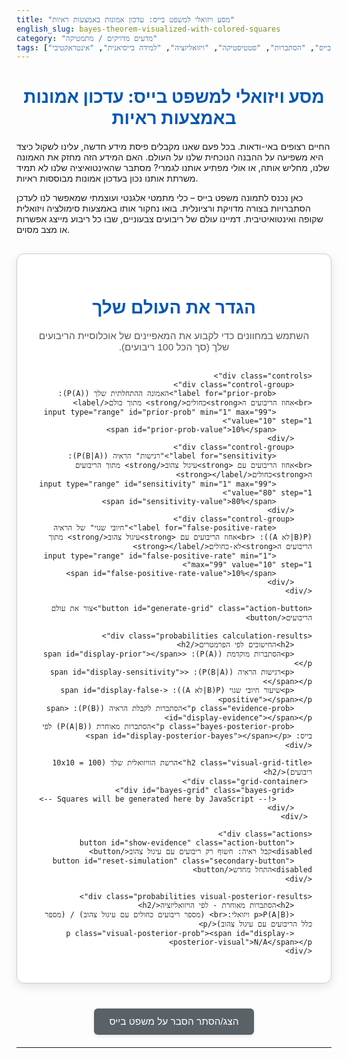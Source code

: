 ```yaml
---
title: "מסע ויזואלי למשפט בייס: עדכון אמונות באמצעות ראיות"
english_slug: bayes-theorem-visualized-with-colored-squares
category: "מדעים מדויקים / מתמטיקה"
tags: ["בייס", "הסתברות", "סטטיסטיקה", "ויזואליזציה", "למידה בייסיאנית", "אינטראקטיבי"]
---
```

# מסע ויזואלי למשפט בייס: עדכון אמונות באמצעות ראיות

החיים רצופים באי-ודאות. בכל פעם שאנו מקבלים פיסת מידע חדשה, עלינו לשקול כיצד היא משפיעה על ההבנה הנוכחית שלנו על העולם. האם המידע הזה מחזק את האמונה שלנו, מחליש אותה, או אולי מפתיע אותנו לגמרי? מסתבר שהאינטואיציה שלנו לא תמיד משרתת אותנו נכון בעדכון אמונות מבוססות ראיות.

כאן נכנס לתמונה משפט בייס – כלי מתמטי אלגנטי ועוצמתי שמאפשר לנו לעדכן הסתברויות בצורה מדויקת ורציונלית. בואו נחקור אותו באמצעות סימולציה ויזואלית שקופה ואינטואיטיבית. דמיינו עולם של ריבועים צבעוניים, שבו כל ריבוע מייצג אפשרות או מצב מסוים.

<div class="bayes-app-container">
    <h1>הגדר את העולם שלך</h1>
    <p class="intro-text">השתמש במחוונים כדי לקבוע את המאפיינים של אוכלוסיית הריבועים שלך (סך הכל 100 ריבועים).</p>

    <div class="controls">
        <div class="control-group">
            <label for="prior-prob">האמונה ההתחלתית שלך (P(A)): <br>אחוז הריבועים ה<strong>כחולים</strong> מתוך כולם</label>
            <input type="range" id="prior-prob" min="1" max="99" value="10" step="1">
            <span id="prior-prob-value">10%</span>
        </div>
        <div class="control-group">
            <label for="sensitivity">"רגישות" הראיה (P(B|A)): <br>אחוז הריבועים עם <strong>עיגול צהוב</strong> מתוך הריבועים ה<strong>כחולים</strong></label>
            <input type="range" id="sensitivity" min="1" max="99" value="80" step="1">
            <span id="sensitivity-value">80%</span>
        </div>
        <div class="control-group">
            <label for="false-positive-rate">"חיובי שגוי" של הראיה (P(B|לא A)): <br>אחוז הריבועים עם <strong>עיגול צהוב</strong> מתוך הריבועים ה<strong>לא-כחולים</strong></label>
            <input type="range" id="false-positive-rate" min="1" max="99" value="10" step="1">
            <span id="false-positive-rate-value">10%</span>
        </div>
    </div>

    <button id="generate-grid" class="action-button">צור את עולם הריבועים</button>

    <div class="probabilities calculation-results">
        <h2>החישובים לפי הפרמטרים</h2>
        <p>הסתברות מוקדמת (P(A)): <span id="display-prior"></span></p>
        <p>רגישות הראיה (P(B|A)): <span id="display-sensitivity"></span></p>
        <p>שיעור חיובי שגוי (P(B|לא A)): <span id="display-false-positive"></span></p>
        <p class="evidence-prob">הסתברות לקבלת הראיה (P(B)): <span id="display-evidence"></span></p>
        <p class="bayes-posterior-prob">הסתברות מאוחרת (P(A|B)) לפי בייס: <span id="display-posterior-bayes"></span></p>
    </div>

    <h2 class="visual-grid-title">הרשת הוויזואלית שלך (10x10 = 100 ריבועים)</h2>
     <div class="grid-container">
        <div id="bayes-grid" class="bayes-grid">
            <!-- Squares will be generated here by JavaScript -->
        </div>
     </div>

    <div class="actions">
        <button id="show-evidence" class="action-button" disabled>קבל ראיה: חשוף רק ריבועים עם עיגול צהוב</button>
        <button id="reset-simulation" class="secondary-button" disabled>התחל מחדש</button>
    </div>

    <div class="probabilities visual-posterior-results">
        <h2>הסתברות מאוחרת - לפי הויזואליזציה</h2>
        <p>P(A|B) ויזואלי:<br> (מספר ריבועים כחולים עם עיגול צהוב) / (מספר כלל הריבועים עם עיגול צהוב)</p>
        <p class="visual-posterior-prob"><span id="display-posterior-visual">N/A</span></p>
    </div>

</div>

<style>
    :root {
        --primary-color: #007bff;
        --primary-dark: #0056b3;
        --secondary-color: #28a745;
        --secondary-dark: #218838;
        --grey-blue: #e9ecef;
        --light-grey: #f8f9fa;
        --border-color: #ccc;
        --blue-square: #a0c4ff; /* Lighter blue */
        --not-blue-square: #e0e0e0; /* Muted grey */
        --yellow-circle: #ffda8a; /* Softer yellow */
        --orange-border: #f9a620; /* Warm orange */
        --highlight-blue: #6699ee; /* Brighter blue for highlight */
    }

    .bayes-app-container {
        font-family: 'Arial', sans-serif;
        max-width: 700px; /* Slightly narrower */
        margin: 30px auto;
        padding: 30px;
        border: 1px solid var(--border-color);
        border-radius: 12px; /* More rounded */
        direction: rtl;
        text-align: right;
        background-color: #fff;
        box-shadow: 0 5px 15px rgba(0, 0, 0, 0.1);
    }

    h1, h2 {
        color: var(--primary-dark);
        text-align: center;
        margin-bottom: 20px;
    }

    .intro-text {
        text-align: center;
        margin-bottom: 30px;
        color: #555;
        font-size: 1.1em;
    }

    .controls {
        margin-bottom: 30px;
        padding: 20px;
        background-color: var(--light-grey);
        border-radius: 8px;
        box-shadow: inset 0 1px 3px rgba(0,0,0,0.1);
    }

    .control-group {
        margin-bottom: 20px;
        display: flex; /* Use flexbox for better alignment */
        align-items: center;
        flex-wrap: wrap; /* Allow wrapping on small screens */
    }

    .control-group label {
        display: block;
        margin-bottom: 8px;
        font-weight: bold;
        color: #333;
        flex-basis: 100%; /* Label takes full width */
    }

    .control-group input[type="range"] {
        flex-grow: 1; /* Slider takes available space */
        margin-inline-end: 15px;
        /* Basic styling improvements for range input */
        -webkit-appearance: none;
        appearance: none;
        width: auto; /* Allow flex-grow to control width */
        height: 8px;
        background: var(--grey-blue);
        border-radius: 5px;
        outline: none;
        opacity: 0.7;
        transition: opacity .2s;
    }

    .control-group input[type="range"]:hover {
        opacity: 1;
    }

    .control-group input[type="range"]::-webkit-slider-thumb {
        -webkit-appearance: none;
        appearance: none;
        width: 20px;
        height: 20px;
        background: var(--primary-color);
        border-radius: 50%;
        cursor: pointer;
        box-shadow: 0 1px 3px rgba(0,0,0,0.2);
    }

    .control-group input[type="range"]::-moz-range-thumb {
        width: 20px;
        height: 20px;
        background: var(--primary-color);
        border-radius: 50%;
        cursor: pointer;
        box-shadow: 0 1px 3px rgba(0,0,0,0.2);
    }

    .control-group span {
        display: inline-block;
        width: 50px; /* Slightly wider for value */
        text-align: center;
        font-weight: bold;
        color: var(--primary-dark);
        font-size: 1.1em;
    }

    button.action-button, button.secondary-button {
        padding: 12px 20px;
        margin: 8px; /* Increased margin */
        color: white;
        border: none;
        border-radius: 6px; /* More rounded buttons */
        cursor: pointer;
        font-size: 1.1em;
        transition: background-color 0.2s ease, opacity 0.2s ease;
        box-shadow: 0 2px 5px rgba(0,0,0,0.1);
    }

    button.action-button {
         background-color: var(--primary-color);
    }
     button.action-button:hover:not(:disabled) {
        background-color: var(--primary-dark);
    }

    button.secondary-button {
         background-color: var(--secondary-color);
    }
     button.secondary-button:hover:not(:disabled) {
        background-color: var(--secondary-dark);
    }


    button:disabled {
        background-color: #cccccc !important; /* Override hover */
        cursor: not-allowed;
        opacity: 0.6;
        box-shadow: none;
    }

    .probabilities {
        margin-top: 30px;
        padding: 20px;
        background-color: var(--grey-blue);
        border-radius: 8px;
        font-size: 1.1em;
        line-height: 1.8; /* Increased line spacing */
    }

    .probabilities h2 {
         margin-top: 0;
         margin-bottom: 15px;
         font-size: 1.3em;
         color: #333;
         text-align: right; /* Align title to the right */
    }

    .probabilities p {
        margin: 8px 0;
        color: #555;
    }

     .probabilities p span {
        font-weight: bold;
        color: var(--primary-dark);
        font-size: 1.2em;
     }

     .bayes-posterior-prob span, .visual-posterior-prob span {
         color: var(--secondary-dark);
         font-size: 1.4em;
     }


    .grid-container {
        text-align: center; /* Center the grid */
        margin: 30px 0;
    }

    .visual-grid-title {
        margin-bottom: 15px;
        font-size: 1.3em;
        color: #333;
         text-align: right;
    }

    .bayes-grid {
        display: grid;
        grid-template-columns: repeat(10, 1fr);
        gap: 3px; /* Slightly larger gap */
        width: 250px; /* Make grid slightly larger */
        height: 250px;
        margin: 0 auto; /* Center the grid */
        border: 2px solid var(--border-color); /* Thicker border */
        box-sizing: content-box;
        padding: 3px;
        background-color: #fff; /* White background behind grid */
        box-shadow: 0 2px 8px rgba(0,0,0,0.1);
    }

    .square {
        width: 100%;
        height: 100%;
        display: flex;
        align-items: center;
        justify-content: center;
        box-sizing: border-box;
        border: 0.5px solid #ddd; /* Finer border for squares */
        position: relative;
        transition: opacity 0.5s ease, transform 0.5s ease; /* Animation for show evidence */
         opacity: 1; /* Default state */
    }

    .square.blue {
        background-color: var(--blue-square);
    }

    .square.not-blue {
        background-color: var(--not-blue-square);
    }

    .square .yellow-circle {
        width: 65%; /* Slightly larger circle */
        height: 65%;
        background-color: var(--yellow-circle);
        border-radius: 50%;
        border: 1.5px solid var(--orange-border); /* Slightly thicker border */
        box-sizing: border-box;
        display: block; /* Ensure it's a block element */
    }

     /* Animation class for blue squares after filtering */
    .square.blue.has-yellow.highlight {
         animation: pulse 1.5s infinite ease-in-out;
         box-shadow: 0 0 8px var(--highlight-blue); /* Add glow effect */
    }

    @keyframes pulse {
      0% { transform: scale(1); }
      50% { transform: scale(1.05); }
      100% { transform: scale(1); }
    }

    /* Styles for showing only evidence */
    .bayes-grid.show-evidence .square:not(.has-yellow) {
        opacity: 0; /* Fade out */
        transform: scale(0.8); /* Shrink slightly */
        pointer-events: none; /* Make them non-interactive */
    }

     /* After animation, hide them fully */
    .bayes-grid.show-evidence .square:not(.has-yellow).hidden {
        display: none;
    }


    .actions {
        text-align: center;
        margin-top: 30px;
        margin-bottom: 20px;
    }

    #explanation-toggle {
        display: block;
        margin: 40px auto 20px auto; /* More space above */
        padding: 12px 25px;
        background-color: #5a6268; /* Muted color */
        color: white;
        border: none;
        border-radius: 6px;
        cursor: pointer;
        font-size: 1.1em;
         transition: background-color 0.2s ease;
         box-shadow: 0 2px 5px rgba(0,0,0,0.1);
    }
    #explanation-toggle:hover:not(:disabled) {
         background-color: #4e555b;
    }


    #explanation {
        margin-top: 30px;
        padding: 25px;
        border: 1px solid var(--border-color);
        border-radius: 8px;
        background-color: var(--light-grey);
        display: none; /* Initially hidden */
        box-shadow: 0 2px 10px rgba(0, 0, 0, 0.08);
    }

    #explanation h2 {
        margin-top: 0;
        margin-bottom: 20px;
        color: var(--primary-dark);
        font-size: 1.4em;
         text-align: right;
    }

    #explanation h3 {
        margin-top: 25px;
        margin-bottom: 10px;
        color: #555;
        font-size: 1.2em;
        border-bottom: 1px solid #ddd;
        padding-bottom: 5px;
    }

    #explanation p {
        margin-bottom: 15px;
        line-height: 1.7;
        color: #444;
    }

     #explanation p dir[dir="ltr"] {
         text-align: center;
     }

    #explanation ul {
        margin-bottom: 15px;
        padding-inline-start: 25px;
        color: #444;
    }

    #explanation li {
        margin-bottom: 8px;
        line-height: 1.6;
    }

     .visual-posterior-results {
         text-align: center;
     }
     .visual-posterior-results h2 {
         text-align: center;
          color: #333;
     }


    /* Mobile responsiveness */
    @media (max-width: 650px) {
         .bayes-app-container {
             padding: 20px;
             margin: 20px auto;
         }
         .bayes-grid {
             width: 200px;
             height: 200px;
             gap: 2px;
             padding: 2px;
         }
          .bayes-grid .square {
              border: 0.5px solid #eee;
          }
         .control-group {
             flex-direction: column;
             align-items: flex-start;
         }
         .control-group label {
             flex-basis: auto;
             margin-bottom: 5px;
         }
         .control-group input[type="range"] {
              width: 100%;
             margin-inline-end: 0;
             margin-bottom: 5px;
         }
         .control-group span {
             width: 100%;
             text-align: left;
             margin-top: 5px;
         }

         button.action-button, button.secondary-button {
             width: calc(100% - 16px); /* Adjust for margin */
             margin: 8px 8px;
             box-sizing: border-box;
         }

         .probabilities, #explanation {
             padding: 15px;
         }
         .probabilities h2, #explanation h2, #explanation h3 {
             text-align: right !important; /* Ensure text aligns right even on small screens */
         }
         .visual-posterior-results h2 {
              text-align: center !important; /* Center this specific title */
         }

    }

</style>

<button id="explanation-toggle">הצג/הסתר הסבר על משפט בייס</button>

<div id="explanation">
    <h2>הסבר מעמיק: כיצד פועל משפט בייס?</h2>

    <h3>מהו הרעיון המרכזי?</h3>
    <p>משפט בייס הוא לא רק נוסחה, אלא מסגרת חשיבה לעדכון ההבנה שלנו על העולם כשאנו נתקלים במידע חדש. הוא מאפשר לנו לשלב ידע קודם (ה"אמונה" שלנו לפני הראיה) עם עוצמת הראיה עצמה, כדי להגיע לאמונה מעודכנת ומבוססת יותר.</p>
    <p>נניח שאנו חוקרים תופעה מסוימת (נקרא לה מאורע A) ומקבלים פיסת מידע חדשה (נקרא לה ראיה B). אנו רוצים לדעת: מה הסיכוי שמאורע A נכון, **בהינתן** שראינו את ראיה B? זו ההסתברות המותנית P(A|B).</p>

    <h3>הנוסחה הקסומה של בייס:</h3>
    <p>הדרך לחשב את P(A|B) ניתנת על ידי הנוסחה:</p>
    <p dir="ltr" style="text-align: center; font-size: 1.3em; font-weight: bold; color: var(--primary-dark);">P(A|B) = [P(B|A) * P(A)] / P(B)</p>
    <p>בואו נפענח את הרכיבים:</p>
    <ul>
        <li><strong>P(A): ההסתברות המוקדמת (Prior Probability)</strong> - זו ההסתברות שייחסת למאורע A לפני שקיבלת את הראיה B. זו "האמונה" ההתחלתית שלך. בסימולציה שלנו, זהו אחוז הריבועים הכחולים בכלל האוכלוסייה.</li>
        <li><strong>P(B|A): הרגישות / אמינות הראיה (Likelihood)</strong> - זו ההסתברות לראות את ראיה B, בהינתן שמאורע A אכן התרחש. כמה סביר שהראיה תופיע בעולם שבו A נכון? בסימולציה, זהו אחוז הריבועים עם העיגול הצהוב *מתוך* הריבועים הכחולים.</li>
        <li><strong>P(B): הסתברות הראיה (Evidence Probability)</strong> - זו ההסתברות לראות את ראיה B באופן כללי, ללא קשר אם A נכון או לא. כיצד מחשבים זאת? ראיה B יכולה להופיע בשני מצבים: כאשר A קורה (ואז נקבל B עם הסתברות P(B|A)) או כאשר A לא קורה (P(לא A) נכון, ואז נקבל B עם הסתברות P(B|לא A), שזהו שיעור ה"חיובי שגוי"). לכן, P(B) שווה לסכום ההסתברויות הללו: <br> <p dir="ltr" style="text-align: center; font-size: 1.1em;">P(B) = P(B|A) * P(A) + P(B|לא A) * P(לא A)</p> בסימולציה, P(B) הוא אחוז כלל הריבועים עם עיגול צהוב מתוך ה-100.</li>
        <li><strong>P(A|B): ההסתברות המאוחרת (Posterior Probability)</strong> - וזו התוצאה שאותה אנו מחפשים! זו ההסתברות שמאורע A נכון, **לאחר** שקיבלת את הראיה B. זו "האמונה" המעודכנת שלך. בסימולציה, זו ההסתברות שהריבוע הוא כחול, בהינתן שחשפנו רק את הריבועים עם עיגול צהוב.</li>
    </ul>

    <h3>הקשר המופלא בין הויזואליזציה לנוסחה:</h3>
    <p>רשת 100 הריבועים היא מרחב המדגם המלא שלנו. כל ריבוע הוא יחידה אחת מתוך 100, המייצגת הסתברות של 1%.</p>
    <ul>
        <li>הריבועים ה<strong>כחולים</strong> מייצגים את מאורע A. מספרם הוא בקירוב P(A) * 100.</li>
        <li>הריבועים ה<strong>לא-כחולים</strong> מייצגים את מאורע 'לא A'. מספרם הוא בקירוב P(לא A) * 100.</li>
        <li>הריבועים עם <strong>עיגול צהוב</strong> מייצגים את ראיה B. מספרם הוא בקירוב P(B) * 100.</li>
        <li>הריבועים הכחולים <strong>עם עיגול צהוב</strong> מייצגים את המצב בו גם A קרה וגם B נצפה (A וגם B). מספרם הוא בקירוב P(B|A) * P(A) * 100. זהו בעצם **מונה** הנוסחה של בייס, כפול 100.</li>
        <li>כאשר לחצת על "חשוף רק ריבועים עם עיגול צהוב", בעצם צמצמת את מרחב המדגם שלך לקבוצה של ריבועים שיש בהם את ראיה B - כלומר, אתה מתמקד רק ב-P(B).</li>
    </ul>
    <p>כעת שים לב: מתוך קבוצת הריבועים שהוצגה (כל הריבועים עם עיגול צהוב), מה אחוז הריבועים שהם גם <strong>כחולים</strong>? זה בדיוק מספר הריבועים הכחולים עם עיגול צהוב, חלקי מספר כלל הריבועים עם עיגול צהוב.</p>
    <p dir="ltr" style="text-align: center; font-size: 1.1em; font-weight: bold;">אחוז כחולים מתוך קבוצת הראיה = (מספר ריבועים כחולים וגם עם עיגול צהוב) / (מספר כלל הריבועים עם עיגול צהוב)</p>
    <p>אם נחליף את המספרים בהסתברויות (על ידי חלוקה ב-100), נקבל בדיוק:</p>
     <p dir="ltr" style="text-align: center; font-size: 1.2em; font-weight: bold;">P(A|B) = P(A וגם B) / P(B)</p>
     <p>והיות ש-P(A וגם B) שווה ל-P(B|A) * P(A), קיבלנו שוב את הנוסחה של בייס!</p>
      <p dir="ltr" style="text-align: center; font-size: 1.2em; font-weight: bold;">P(A|B) = [P(B|A) * P(A)] / P(B)</p>

    <h3>הטיית שיעור הבסיס (Base Rate Fallacy) - והתיקון של בייס:</h3>
    <p>אחת הטעויות הנפוצות בחשיבה הסתברותית היא להתמקד רק ברגישות הראיה (P(B|A)) ולהתעלם מההסתברות המוקדמת (P(A)) ומשיעור ה"חיובי שגוי" (P(B|לא A)). לדוגמה, אם בדיקה רפואית למחלה נדירה היא מדויקת ב-95% (כלומר, P(B|A) גבוה מאוד), האינטואיציה שלנו עשויה לומר שתוצאה חיובית פירושה כמעט בוודאות שהאדם חולה. אולם, אם המחלה נדירה ביותר (P(A) נמוך מאוד) ושיעור החיובי שגוי (P(B|לא A)) אינו אפס (למשל, 5%), אז רוב התוצאות החיוביות שתקבלו בפועל יגיעו מהאוכלוסייה הגדולה של האנשים הלא-חולים, למרות הרגישות הגבוהה!</p>
    <p>הסימולציה מדגימה זאת בצורה ויזואלית. כשההסתברות המוקדמת נמוכה וה"חיובי שגוי" אינו אפסי, תראו שגם לאחר חשיפת הריבועים עם העיגול הצהוב, עדיין יישארו לא מעט ריבועים **לא-כחולים** עם עיגול צהוב לצד הריבועים הכחולים עם עיגול צהוב. זה ממחיש מדוע ההסתברות המאוחרת (P(A|B)) נמוכה משמעותית מרגישות הראיה (P(B|A)) במקרים כאלה.</p>

    <h3>איפה פוגשים את בייס בחיים?</h3>
    <ul>
        <li><strong>אבחון:</strong> הערכת הסיכוי למחלה, תקלה במכונה, או כל מצב אחר, לאחר קבלת תוצאות בדיקה או אינדיקטורים שונים.</li>
        <li><strong>סינון ספאם:</strong> אלגוריתמים רבים לזיהוי ספאם משתמשים בשיטות בייסיאניות כדי לחשב את הסיכוי שמייל הוא ספאם בהינתן המילים שהוא מכיל וההיסטוריה של המשתמש.</li>
        <li><strong>למידת מכונה:</strong> מודלים בייסיאניים מאפשרים למחשבים "ללמוד" מנתונים ולעדכן את ההבנה שלהם על העולם ככל שמצטבר מידע חדש.</li>
        <li><strong>פיננסים:</strong> עדכון הערכות סיכון להשקעות או אירועים כלכליים על בסיס נתונים חדשים.</li>
    </ul>
</div>


<script>
    const priorProbSlider = document.getElementById('prior-prob');
    const priorProbValueSpan = document.getElementById('prior-prob-value');
    const sensitivitySlider = document.getElementById('sensitivity');
    const sensitivityValueSpan = document.getElementById('sensitivity-value');
    const falsePositiveRateSlider = document.getElementById('false-positive-rate');
    const falsePositiveRateValueSpan = document.getElementById('false-positive-rate-value');

    const generateGridButton = document.getElementById('generate-grid');
    const bayesGridDiv = document.getElementById('bayes-grid');
    const showEvidenceButton = document.getElementById('show-evidence');
    const resetSimulationButton = document.getElementById('reset-simulation');

    const displayPrior = document.getElementById('display-prior');
    const displaySensitivity = document.getElementById('display-sensitivity');
    const displayFalsePositive = document.getElementById('display-false-positive');
    const displayEvidence = document.getElementById('display-evidence');
    const displayPosteriorBayes = document.getElementById('display-posterior-bayes');
    const displayPosteriorVisual = document.getElementById('display-posterior-visual');

    const explanationToggle = document.getElementById('explanation-toggle');
    const explanationDiv = document.getElementById('explanation');

    const totalSquares = 100; // For a 10x10 grid

    let squaresData = []; // Array to hold the square properties ({isBlue: bool, hasYellow: bool})

    // Update slider span values
    priorProbSlider.oninput = () => {
        priorProbValueSpan.textContent = priorProbSlider.value + '%';
        // Auto-generate grid on slider change for immediate feedback
        generateGrid();
    }
    sensitivitySlider.oninput = () => {
        sensitivityValueSpan.textContent = sensitivitySlider.value + '%';
        // Auto-generate grid on slider change
        generateGrid();
    }
    falsePositiveRateSlider.oninput = () => {
        falsePositiveRateValueSpan.textContent = falsePositiveRateSlider.value + '%';
        // Auto-generate grid on slider change
        generateGrid();
    }


    function calculateAndDisplayProbabilities() {
        const pA = parseFloat(priorProbSlider.value) / 100;
        const pB_given_A = parseFloat(sensitivitySlider.value) / 100;
        const pB_given_notA = parseFloat(falsePositiveRateSlider.value) / 100;
        const pNotA = 1 - pA;

        // Calculate P(B) using the Law of Total Probability
        const pB = (pB_given_A * pA) + (pB_given_notA * pNotA);

        // Calculate P(A|B) using Bayes' Theorem
        let pA_given_B = 0;
        if (pB > 0) {
            pA_given_B = (pB_given_A * pA) / pB;
        }

        // Display probabilities with better formatting
        displayPrior.textContent = pA.toFixed(3);
        displaySensitivity.textContent = pB_given_A.toFixed(3);
        displayFalsePositive.textContent = pB_given_notA.toFixed(3);
        displayEvidence.textContent = pB.toFixed(3);
        displayPosteriorBayes.textContent = pA_given_B.toFixed(3);

        return { pA, pB_given_A, pB_given_notA, pB, pA_given_B };
    }

    function generateGrid() {
        bayesGridDiv.innerHTML = ''; // Clear previous grid
        squaresData = []; // Reset squares data

        const params = calculateAndDisplayProbabilities();
        const { pA, pB_given_A, pB_given_notA } = params;

        // Calculate exact counts for each category for deterministic generation
        const numBlue = Math.round(totalSquares * pA);
        const numBlueWithYellow = Math.round(numBlue * pB_given_A);
        const numNotBlue = totalSquares - numBlue;
        const numNotBlueWithYellow = Math.round(numNotBlue * pB_given_notA);

        // Create square data based on counts
        const squareTypes = [];
        for(let i = 0; i < numBlueWithYellow; i++) squareTypes.push({isBlue: true, hasYellow: true});
        for(let i = 0; i < numBlue - numBlueWithYellow; i++) squareTypes.push({isBlue: true, hasYellow: false});
        for(let i = 0; i < numNotBlueWithYellow; i++) squareTypes.push({isBlue: false, hasYellow: true});
        for(let i = 0; i < numNotBlue - numNotBlueWithYellow; i++) squareTypes.push({isBlue: false, hasYellow: false});

        // Shuffle the array to randomize placement
        shuffleArray(squareTypes);

        // Generate and append squares to the grid
        squareTypes.forEach(squareData => {
             const squareDiv = document.createElement('div');
            squareDiv.classList.add('square');
            if (squareData.isBlue) squareDiv.classList.add('blue');
            else squareDiv.classList.add('not-blue');

            if (squareData.hasYellow) {
                const yellowCircle = document.createElement('div');
                yellowCircle.classList.add('yellow-circle');
                squareDiv.appendChild(yellowCircle);
                squareDiv.classList.add('has-yellow');
            } else {
                squareDiv.classList.add('no-yellow');
            }

            bayesGridDiv.appendChild(squareDiv);
        });

        // Store the actual square elements added to the DOM
        squaresData = Array.from(bayesGridDiv.children);


        // Calculate and display visual posterior probability based on *counts*
        const actualTotalWithYellow = numBlueWithYellow + numNotBlueWithYellow;
        const actualBlueWithYellow = numBlueWithYellow;
        const visualPosterior = actualTotalWithYellow > 0 ? actualBlueWithYellow / actualTotalWithYellow : 0;
        displayPosteriorVisual.textContent = actualTotalWithYellow > 0 ? visualPosterior.toFixed(3) : 'N/A (אין ראיות)';

        // Enable/Disable buttons
        showEvidenceButton.disabled = actualTotalWithYellow === 0; // Cannot show evidence if none exists
        resetSimulationButton.disabled = true; // Reset disabled until evidence is shown
        generateGridButton.disabled = false; // Can regenerate grid
        enableControls();
        bayesGridDiv.classList.remove('show-evidence'); // Ensure all squares are visible initially
        bayesGridDiv.classList.remove('visual-highlighted'); // Remove highlight class
        removeAllHighlights(); // Remove previous highlights
    }

     // Fisher-Yates Shuffle algorithm
    function shuffleArray(array) {
        for (let i = array.length - 1; i > 0; i--) {
            const j = Math.floor(Math.random() * (i + 1));
            [array[i], array[j]] = [array[j], array[i]]; // Swap elements
        }
        return array;
    }


    function showEvidence() {
        // Start fade out animation
        bayesGridDiv.classList.add('show-evidence');
        showEvidenceButton.disabled = true;
        // Reset is enabled after animation is complete
        generateGridButton.disabled = true; // Cannot regenerate while showing evidence
        disableControls();

        // After animation, set display: none and highlight
        setTimeout(() => {
             const visibleSquares = squaresData.filter(s => s.classList.contains('has-yellow'));
             visibleSquares.forEach(s => s.classList.add('highlight')); // Add highlight to remaining blue+yellow
             // Hide squares that are not visible (after opacity transition)
            squaresData.forEach(s => {
                if (!s.classList.contains('has-yellow')) {
                     s.classList.add('hidden'); // Add hidden class
                }
            });
            resetSimulationButton.disabled = false; // Enable reset after hiding is complete
        }, 500); // Match this duration to CSS transition time

        // Recalculate and display visual posterior based on actual counts (already calculated in generateGrid)
        // This value is already set by generateGrid, no need to recalculate counts here
    }

    function resetSimulation() {
         bayesGridDiv.classList.remove('show-evidence');
         bayesGridDiv.classList.remove('visual-highlighted');
         removeAllHighlights(); // Remove any active highlights

         // Remove the 'hidden' class to make all squares visible again
        squaresData.forEach(s => s.classList.remove('hidden'));

        showEvidenceButton.disabled = false; // Re-enable show evidence button
        resetSimulationButton.disabled = true; // Disable reset until evidence is shown again
        generateGridButton.disabled = false; // Re-enable generate button
        enableControls();
         // Reset visual posterior display
        displayPosteriorVisual.textContent = 'N/A'; // Will be updated on generateGrid

        // Regeneration is handled by clicking generateGridButton or changing sliders again
        // Let's regenerate the grid automatically on reset for a clean start state
        generateGrid();
    }

    function removeAllHighlights() {
         squaresData.forEach(s => s.classList.remove('highlight'));
    }


    function disableControls() {
        priorProbSlider.disabled = true;
        sensitivitySlider.disabled = true;
        falsePositiveRateSlider.disabled = true;
    }

    function enableControls() {
        priorProbSlider.disabled = false;
        sensitivitySlider.disabled = false;
        falsePositiveRateSlider.disabled = false;
    }


    // Event Listeners - Sliders now trigger generateGrid automatically
    // priorProbSlider.addEventListener('input', generateGrid);
    // sensitivitySlider.addEventListener('input', generateGrid);
    // falsePositiveRateSlider.addEventListener('input', generateGrid);
    generateGridButton.addEventListener('click', generateGrid); // Still keep explicit button click
    showEvidenceButton.addEventListener('click', showEvidence);
    resetSimulationButton.addEventListener('click', resetSimulation);

    explanationToggle.addEventListener('click', () => {
        const isHidden = explanationDiv.style.display === 'none' || explanationDiv.style.display === '';
        explanationDiv.style.display = isHidden ? 'block' : 'none';
        explanationToggle.textContent = isHidden ? 'הסתר הסבר על משפט בייס' : 'הצג/הסתר הסבר על משפט בייס';
    });


    // Initial grid generation on page load
    generateGrid();

</script>
---
```
